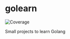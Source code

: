 # golearn
![Coverage](https://img.shields.io/badge/Coverage-55.0%25-yellow)

Small projects to learn Golang
